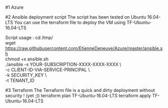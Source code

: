 #1 Azure 

#2 Ansible deployment script
The script has been tested on Ubuntu 16.04-LTS 
You can use the terraform file to deploy the VM using TF-Ubuntu-16.04-LTS 

Script usage : 
  cd /tmp/ <br/>
  wget https://raw.githubusercontent.com/EtienneDeneuve/Azure/master/ansible.sh <br/>
  chmod +x ansible.sh <br/>
  ./ansible -s YOUR-SUBSCRIPTION-XXXX-XXXX-XXXX \ <br/>
  -c CLIENT-ID-VIA-SERVICE-PRINCIPAL \ <br/>
  -k SECURITY_KEY \ <br/>
  -t TENANT_ID <br/>

#3 Terraform
The Terraform file is a quick and dirty deployment without security ! (yet ;))
  terraform plan TF-Ubuntu-16.04-LTS
  terraform apply TF-Ubuntu-16.04-LTS
